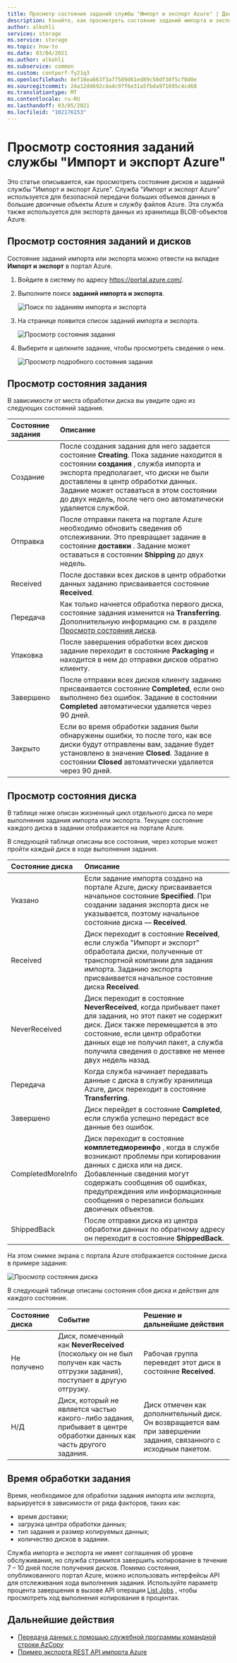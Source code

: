 ```yaml
---
title: Просмотр состояния заданий службы "Импорт и экспорт Azure" | Документация Майкрософт
description: Узнайте, как просмотреть состояние заданий импорта и экспорта Azure и используемых дисков. Изучите факторы, влияющие на время обработки задания.
author: alkohli
services: storage
ms.service: storage
ms.topic: how-to
ms.date: 03/04/2021
ms.author: alkohli
ms.subservice: common
ms.custom: contperf-fy21q3
ms.openlocfilehash: 8ef18ea663f3a77589d61ed89c50df38f5cf0d0e
ms.sourcegitcommit: 24a12d4692c4a4c97f6e31a5fbda971695c4cd68
ms.translationtype: MT
ms.contentlocale: ru-RU
ms.lasthandoff: 03/05/2021
ms.locfileid: "102176153"
---
```

# <a name="view-the-status-of-azure-importexport-jobs"></a>Просмотр состояния заданий службы "Импорт и экспорт Azure"

Это статье описывается, как просмотреть состояние дисков и заданий службы "Импорт и экспорт Azure". Служба "Импорт и экспорт Azure" используется для безопасной передачи больших объемов данных в большие двоичные объекты Azure и службу файлов Azure. Эта служба также используется для экспорта данных из хранилища BLOB-объектов Azure.  

## <a name="view-job-and-drive-status"></a>Просмотр состояния заданий и дисков
Состояние заданий импорта или экспорта можно отвести на вкладке **Импорт и экспорт** в портал Azure.
1. Войдите в систему по адресу https://portal.azure.com/.
2. Выполните поиск **заданий импорта и экспорта**.

    ![Поиск по заданиям импорта и экспорта](./media/storage-import-export-view-drive-status/open-import-export-tab.png)

 3. На странице появится список заданий импорта и экспорта.

    ![Просмотр состояния задания](./media/storage-import-export-view-drive-status/job-state.png)

4. Выберите и щелкните задание, чтобы просмотреть сведения о нем.

   ![Просмотр подробного состояния задания](./media/storage-import-export-view-drive-status/job-detail.png)
  
## <a name="view-job-status"></a>Просмотр состояния задания

В зависимости от места обработки диска вы увидите одно из следующих состояний задания.

| Состояние задания | Описание |
|:--- |:--- |
| Создание | После создания задания для него задается состояние **Creating**. Пока задание находится в состоянии **создания** , служба импорта и экспорта предполагает, что диски не были доставлены в центр обработки данных. Задание может оставаться в этом состоянии до двух недель, после чего оно автоматически удаляется службой. |
| Отправка | После отправки пакета на портале Azure необходимо обновить сведения об отслеживании.  Это превращает задание в состояние **доставки** . Задание может оставаться в состоянии **Shipping** до двух недель. 
| Received | После доставки всех дисков в центр обработки данных заданию присваивается состояние **Received**. |
| Передача | Как только начнется обработка первого диска, состояние задания изменится на **Transferring**. Дополнительную информацию см. в разделе [Просмотр состояния диска](#view-drive-status). |
| Упаковка | После завершения обработки всех дисков задание переходит в состояние **Packaging** и находится в нем до отправки дисков обратно клиенту. |
| Завершено | После отправки всех дисков клиенту заданию присваивается состояние **Completed**, если оно выполнено без ошибок. Задание в состоянии **Completed** автоматически удаляется через 90 дней. |
| Закрыто | Если во время обработки задания были обнаружены ошибки, то после того, как все диски будут отправлены вам, задание будет установлено в значение **Closed**. Задание в состоянии **Closed** автоматически удаляется через 90 дней. |

## <a name="view-drive-status"></a>Просмотр состояния диска

В таблице ниже описан жизненный цикл отдельного диска по мере выполнения задания импорта или экспорта. Текущее состояние каждого диска в задании отображается на портале Azure.

В следующей таблице описаны все состояния, через которые может пройти каждый диск в ходе выполнения задания.

| Состояние диска | Описание |
|:--- |:--- |
| Указано | Если задание импорта создано на портале Azure, диску присваивается начальное состояние **Specified**. При создании задания экспорта диск не указывается, поэтому начальное состояние диска — **Received**. |
| Received | Диск переходит в состояние **Received**, если служба "Импорт и экспорт" обработала диски, полученные от транспортной компании для задания импорта. Заданию экспорта присваивается начальное состояние диска **Received**. |
| NeverReceived | Диск переходит в состояние **NeverReceived**, когда прибывает пакет для задания, но этот пакет не содержит диск. Диск также перемещается в это состояние, если центр обработки данных еще не получил пакет, а служба получила сведения о доставке не менее двух недель назад. |
| Передача | Когда служба начинает передавать данные с диска в службу хранилища Azure, диск переходит в состояние **Transferring**. |
| Завершено | Диск перейдет в состояние **Completed**, если служба успешно передаст все данные без ошибок.
| CompletedMoreInfo | Диск переходит в состояние **комплетедмореинфо** , когда в службе возникают проблемы при копировании данных с диска или на диск. Добавленные сведения могут содержать сообщения об ошибках, предупреждения или информационные сообщения о перезаписи больших двоичных объектов.
| ShippedBack | После отправки диска из центра обработки данных по обратному адресу он переходит в состояние **ShippedBack**. |

На этом снимке экрана с портала Azure отображается состояние диска в примере задания:

![Просмотр состояния диска](./media/storage-import-export-view-drive-status/drive-state.png)

В следующей таблице описаны состояния сбоя диска и действия для каждого состояния.

| Состояние диска | Событие | Решение и дальнейшие действия |
|:--- |:--- |:--- |
| Не получено | Диск, помеченный как **NeverReceived** (поскольку он не был получен как часть отгрузки задания), поступает в другую отгрузку. | Рабочая группа переведет этот диск в состояние **Received**. |
| Н/Д | Диск, который не является частью какого-либо задания, прибывает в центре обработки данных как часть другого задания. | Диск отмечен как дополнительный диск. Он возвращается вам при завершении задания, связанного с исходным пакетом. |

## <a name="time-to-process-job"></a>Время обработки задания
Время, необходимое для обработки задания импорта или экспорта, варьируется в зависимости от ряда факторов, таких как:

-  время доставки;
-  загрузка центра обработки данных;
-  тип задания и размер копируемых данных;
-  количество дисков в задании. 

Служба импорта и экспорта не имеет соглашения об уровне обслуживания, но служба стремится завершить копирование в течение 7 – 10 дней после получения дисков. Помимо состояния, опубликованного портал Azure, можно использовать интерфейсы API для отслеживания хода выполнения задания. Используйте параметр процента завершения в вызове API операции [List Jobs](/previous-versions/azure/dn529083(v=azure.100)) , чтобы просмотреть ход выполнения копирования в процентах.


## <a name="next-steps"></a>Дальнейшие действия

* [Передача данных с помощью служебной программы командной строки AzCopy](../storage/common/storage-use-azcopy-v10.md)
* [Пример экспорта REST API импорта Azure](https://github.com/Azure-Samples/storage-dotnet-import-export-job-management/)